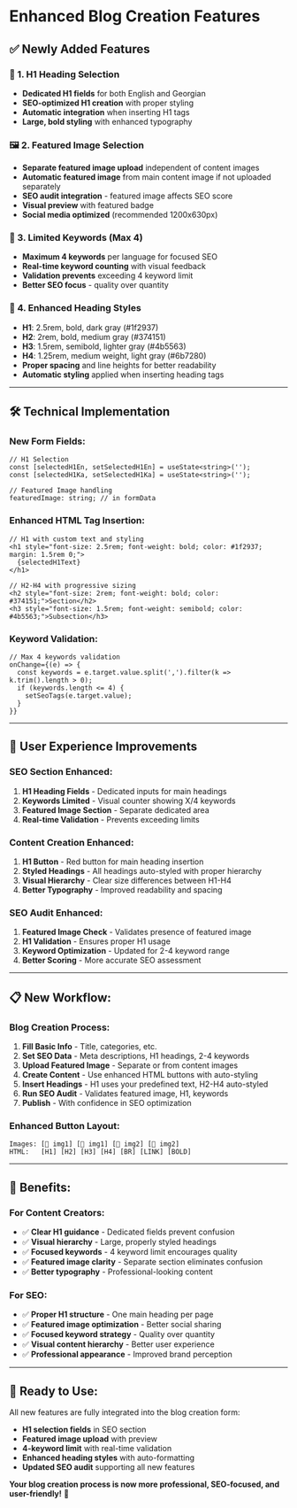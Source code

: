 # Enhanced Blog Creation Features

## ✅ **Newly Added Features**

### **🎯 1. H1 Heading Selection**
- **Dedicated H1 fields** for both English and Georgian
- **SEO-optimized H1 creation** with proper styling
- **Automatic integration** when inserting H1 tags
- **Large, bold styling** with enhanced typography

### **🖼️ 2. Featured Image Selection**
- **Separate featured image upload** independent of content images
- **Automatic featured image** from main content image if not uploaded separately
- **SEO audit integration** - featured image affects SEO score
- **Visual preview** with featured badge
- **Social media optimized** (recommended 1200x630px)

### **🔑 3. Limited Keywords (Max 4)**
- **Maximum 4 keywords** per language for focused SEO
- **Real-time keyword counting** with visual feedback
- **Validation prevents** exceeding 4 keyword limit
- **Better SEO focus** - quality over quantity

### **🎨 4. Enhanced Heading Styles**
- **H1**: 2.5rem, bold, dark gray (#1f2937)
- **H2**: 2rem, bold, medium gray (#374151) 
- **H3**: 1.5rem, semibold, lighter gray (#4b5563)
- **H4**: 1.25rem, medium weight, light gray (#6b7280)
- **Proper spacing** and line heights for better readability
- **Automatic styling** applied when inserting heading tags

---

## 🛠 **Technical Implementation**

### **New Form Fields:**
```tsx
// H1 Selection
const [selectedH1En, setSelectedH1En] = useState<string>('');
const [selectedH1Ka, setSelectedH1Ka] = useState<string>('');

// Featured Image handling
featuredImage: string; // in formData
```

### **Enhanced HTML Tag Insertion:**
```tsx
// H1 with custom text and styling
<h1 style="font-size: 2.5rem; font-weight: bold; color: #1f2937; margin: 1.5rem 0;">
  {selectedH1Text}
</h1>

// H2-H4 with progressive sizing
<h2 style="font-size: 2rem; font-weight: bold; color: #374151;">Section</h2>
<h3 style="font-size: 1.5rem; font-weight: semibold; color: #4b5563;">Subsection</h3>
```

### **Keyword Validation:**
```tsx
// Max 4 keywords validation
onChange={(e) => {
  const keywords = e.target.value.split(',').filter(k => k.trim().length > 0);
  if (keywords.length <= 4) {
    setSeoTags(e.target.value);
  }
}}
```

---

## 🎯 **User Experience Improvements**

### **SEO Section Enhanced:**
1. **H1 Heading Fields** - Dedicated inputs for main headings
2. **Keywords Limited** - Visual counter showing X/4 keywords
3. **Featured Image Section** - Separate dedicated area
4. **Real-time Validation** - Prevents exceeding limits

### **Content Creation Enhanced:**
1. **H1 Button** - Red button for main heading insertion
2. **Styled Headings** - All headings auto-styled with proper hierarchy
3. **Visual Hierarchy** - Clear size differences between H1-H4
4. **Better Typography** - Improved readability and spacing

### **SEO Audit Enhanced:**
1. **Featured Image Check** - Validates presence of featured image
2. **H1 Validation** - Ensures proper H1 usage
3. **Keyword Optimization** - Updated for 2-4 keyword range
4. **Better Scoring** - More accurate SEO assessment

---

## 📋 **New Workflow:**

### **Blog Creation Process:**
1. **Fill Basic Info** - Title, categories, etc.
2. **Set SEO Data** - Meta descriptions, H1 headings, 2-4 keywords
3. **Upload Featured Image** - Separate or from content images
4. **Create Content** - Use enhanced HTML buttons with auto-styling
5. **Insert Headings** - H1 uses your predefined text, H2-H4 auto-styled
6. **Run SEO Audit** - Validates featured image, H1, keywords
7. **Publish** - With confidence in SEO optimization

### **Enhanced Button Layout:**
```
Images: [📏 img1] [📐 img1] [📏 img2] [📐 img2]
HTML:   [H1] [H2] [H3] [H4] [BR] [LINK] [BOLD]
```

---

## 🎉 **Benefits:**

### **For Content Creators:**
- ✅ **Clear H1 guidance** - Dedicated fields prevent confusion
- ✅ **Visual hierarchy** - Large, properly styled headings
- ✅ **Focused keywords** - 4 keyword limit encourages quality
- ✅ **Featured image clarity** - Separate section eliminates confusion
- ✅ **Better typography** - Professional-looking content

### **For SEO:**
- ✅ **Proper H1 structure** - One main heading per page
- ✅ **Featured image optimization** - Better social sharing
- ✅ **Focused keyword strategy** - Quality over quantity
- ✅ **Visual content hierarchy** - Better user experience
- ✅ **Professional appearance** - Improved brand perception

---

## 🚀 **Ready to Use:**

All new features are fully integrated into the blog creation form:

- **H1 selection fields** in SEO section
- **Featured image upload** with preview
- **4-keyword limit** with real-time validation  
- **Enhanced heading styles** with auto-formatting
- **Updated SEO audit** supporting all new features

**Your blog creation process is now more professional, SEO-focused, and user-friendly!** 🎯

